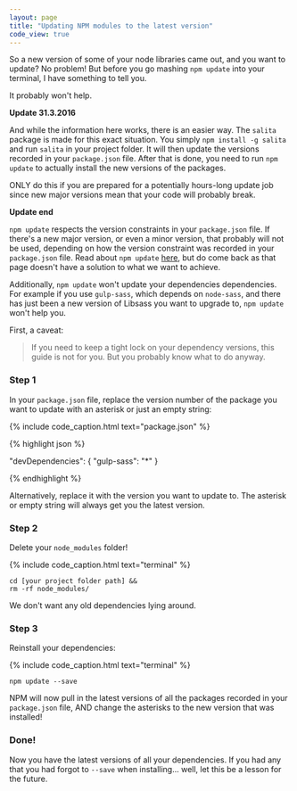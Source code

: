 ```yaml
---
layout: page
title: "Updating NPM modules to the latest version"
code_view: true
---
```


So a new version of some of your node libraries came out, and you want to update? No problem! But before you go mashing `npm update` into your terminal, I have something to tell you.

It probably won't help.

**Update 31.3.2016**

And while the information here works, there is an easier way. The `salita` package is made for this exact situation. You simply `npm install -g salita` and run `salita` in your project folder. It will then update the versions recorded in your `package.json` file. After that is done, you need to run `npm update` to actually install the new versions of the packages.

ONLY do this if you are prepared for a potentially hours-long update job since new major versions mean that your code will probably break.

**Update end**

`npm update` respects the version constraints in your `package.json` file. If there's a new major version, or even a minor version, that probably will not be used, depending on how the version constraint was recorded in your `package.json` file. Read about `npm update` [here](https://docs.npmjs.com/cli/update), but do come back as that page doesn't have a solution to what we want to achieve.

Additionally, `npm update` won't update your dependencies dependencies. For example if you use `gulp-sass`, which depends on `node-sass`, and there has just been a new version of Libsass you want to upgrade to, `npm update` won't help you.

First, a caveat:

> If you need to keep a tight lock on your dependency versions, this guide is not for you. But you probably know what to do anyway.

### Step 1

In your `package.json` file, replace the version number of the package you want to update with an asterisk or just an empty string:

{% include code_caption.html text="package.json" %}

{% highlight json %}

"devDependencies": {
  "gulp-sass": "*"
}

{% endhighlight %}

Alternatively, replace it with the version you want to update to. The asterisk or empty string will always get you the latest version.

### Step 2

Delete your `node_modules` folder!

{% include code_caption.html text="terminal" %}

```
cd [your project folder path] &&
rm -rf node_modules/
```

We don't want any old dependencies lying around.

### Step 3

Reinstall your dependencies:

{% include code_caption.html text="terminal" %}

```
npm update --save
```

NPM will now pull in the latest versions of all the packages recorded in your `package.json` file, AND change the asterisks to the new version that was installed!

### Done!

Now you have the latest versions of all your dependencies. If you had any that you had forgot to `--save` when installing... well, let this be a lesson for the future.
